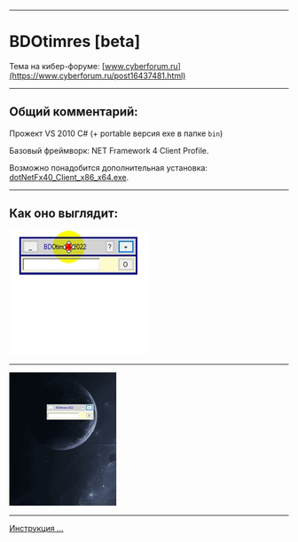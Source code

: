  
____ 
# BDOtimres [beta]

Тема на кибер-форуме:
[www.cyberforum.ru](https://www.cyberforum.ru/post16437481.html)
____ 
## Общий комментарий:
Прожект VS 2010 C# (+ portable версия exe в папке `bin`)

Базовый фреймворк: NET Framework 4 Client Profile.

Возможно понадобится дополнительная установка: [dotNetFx40_Client_x86_x64.exe](https://www.microsoft.com/ru-RU/download/details.aspx?id=24872). 
    
____     
## Как оно выглядит:
![Screenshot in game 1](Doc/124.gif)
    
____     
![Screenshot in game 1](Doc/123.gif)
    
____     
[Инструкция ...](Res/Инструкция.txt)

